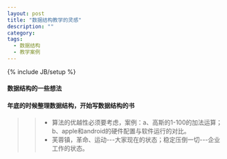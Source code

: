 ```yaml
---
layout: post
title: "数据结构教学的灵感"
description: ""
category: 
tags: 
  - 数据结构
  - 教学案例
---
```

{% include JB/setup %}
#### 数据结构的一些想法
#### 年底的时候整理数据结构，开始写数据结构的书
>>- 算法的优越性必须要考虑，案例：a、高斯的1-100的加法运算；b、apple和android的硬件配置与软件运行的对比。
>>- 芙蓉镇，革命、运动---大家现在的状态；稳定压倒一切---企业工作的状态。
> 
